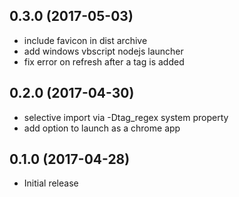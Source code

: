 ## 0.3.0 (2017-05-03)

* include favicon in dist archive
* add windows vbscript nodejs launcher
* fix error on refresh after a tag is added

## 0.2.0 (2017-04-30)

* selective import via -Dtag_regex system property
* add option to launch as a chrome app

## 0.1.0 (2017-04-28)

* Initial release

